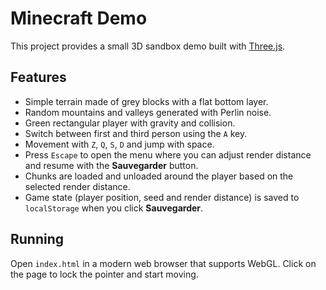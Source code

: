 # Minecraft Demo

This project provides a small 3D sandbox demo built with [Three.js](https://threejs.org/).

## Features
- Simple terrain made of grey blocks with a flat bottom layer.
- Random mountains and valleys generated with Perlin noise.
- Green rectangular player with gravity and collision.
- Switch between first and third person using the `A` key.
- Movement with `Z`, `Q`, `S`, `D` and jump with space.
- Press `Escape` to open the menu where you can adjust render distance and resume with the **Sauvegarder** button.
- Chunks are loaded and unloaded around the player based on the selected render distance.
- Game state (player position, seed and render distance) is saved to `localStorage` when you click **Sauvegarder**.

## Running
Open `index.html` in a modern web browser that supports WebGL. Click on the page to lock the pointer and start moving.
